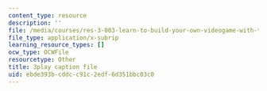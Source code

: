 ```yaml
---
content_type: resource
description: ''
file: /media/courses/res-3-003-learn-to-build-your-own-videogame-with-the-unity-game-engine-and-microsoft-kinect-january-iap-2017/ebde393bcddcc91c2edf6d351bbc03c0_a4snWHyNTJ4.srt
file_type: application/x-subrip
learning_resource_types: []
ocw_type: OCWFile
resourcetype: Other
title: 3play caption file
uid: ebde393b-cddc-c91c-2edf-6d351bbc03c0
---
```

